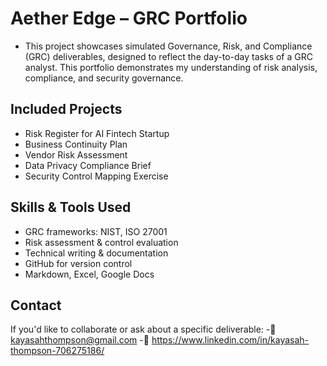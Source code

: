 # Aether Edge – GRC Portfolio
- This project showcases simulated Governance, Risk, and Compliance (GRC) deliverables, designed to reflect the day-to-day tasks of a GRC analyst. This portfolio demonstrates my understanding of risk analysis, compliance, and security governance.
## Included Projects
- Risk Register for AI Fintech Startup
- Business Continuity Plan
- Vendor Risk Assessment
- Data Privacy Compliance Brief
- Security Control Mapping Exercise
## Skills & Tools Used
- GRC frameworks: NIST, ISO 27001
- Risk assessment & control evaluation
- Technical writing & documentation
- GitHub for version control
- Markdown, Excel, Google Docs
## Contact
If you'd like to collaborate or ask about a specific deliverable:
-📧 kayasahthompson@gmail.com
-🔗 https://www.linkedin.com/in/kayasah-thompson-706275186/
